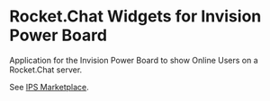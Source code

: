 # Rocket.Chat Widgets for Invision Power Board

Application for the Invision Power Board to show Online Users on a Rocket.Chat server.

See [IPS Marketplace](https://invisioncommunity.com/files/file/8592-rocketchat-online-users/).
